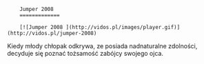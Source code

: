 
        Jumper 2008 
        =============
        
        [![Jumper 2008 ](http://vidos.pl/images/player.gif)](http://vidos.pl/jumper-2008)
        
        
 Kiedy młody chłopak odkrywa, ze posiada nadnaturalne zdolności, decyduje się poznać tożsamość zabójcy swojego ojca.
    